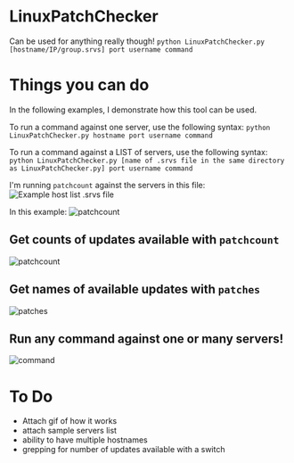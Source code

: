# LinuxPatchChecker
Can be used for anything really though!
`python LinuxPatchChecker.py [hostname/IP/group.srvs] port username command` 

# Things you can do
In the following examples, I demonstrate how this tool can be used.

To run a command against one server, use the following syntax:
`python LinuxPatchChecker.py hostname port username command` 

To run a command against a LIST of servers, use the following syntax:
`python LinuxPatchChecker.py [name of .srvs file in the same directory as LinuxPatchChecker.py] port username command`

I'm running `patchcount` against the servers in this file:
![Example host list .srvs file](https://i.imgur.com/6aK6vod.png)

In this example:
![patchcount](https://i.imgur.com/KONUTXi.png)

## Get counts of updates available with `patchcount`
![patchcount](https://i.imgur.com/KONUTXi.png)

## Get names of available updates with `patches`
![patches](https://i.imgur.com/VCbbgpj.png)

## Run any command against one or many servers!
![command](https://i.imgur.com/MMWFDXv.png)
# To Do
- Attach gif of how it works
- attach sample servers list 
- ability to have multiple hostnames
- grepping for number of updates available with a switch
